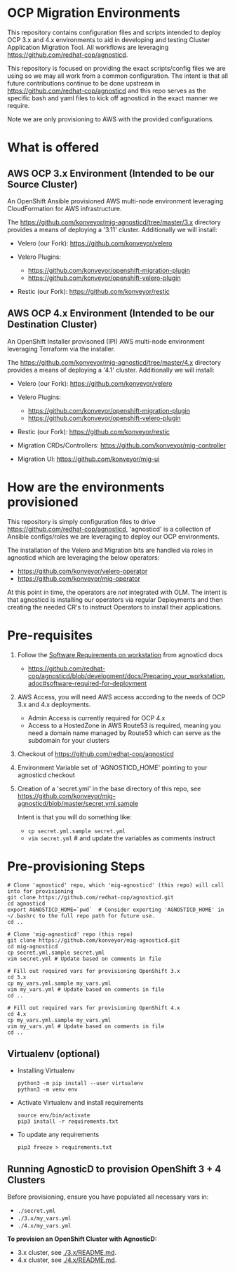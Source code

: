# OCP Migration Environments

This repository contains configuration files and scripts intended to deploy OCP 3.x and 4.x environments to aid in developing and testing Cluster Application Migration Tool.  All workflows are leveraging https://github.com/redhat-cop/agnosticd.

This repository is focused on providing the exact scripts/config files we are using so we may all work from a common configuration.  The intent is that all future contributions continue to be done upstream in https://github.com/redhat-cop/agnosticd and this repo serves as the specific bash and yaml files to kick off agnosticd in the exact manner we require.

Note we are only provisioning to AWS with the provided configurations.

# What is offered
## AWS OCP 3.x Environment (Intended to be our Source Cluster)
An OpenShift Ansible provisioned AWS multi-node environment leveraging CloudFormation for AWS infrastructure.

The https://github.com/konveyor/mig-agnosticd/tree/master/3.x directory provides a means of deploying a '3.11' cluster.
Additionally we will install:
  - Velero (our Fork):              https://github.com/konveyor/velero
  - Velero Plugins:

    - https://github.com/konveyor/openshift-migration-plugin
    - https://github.com/konveyor/openshift-velero-plugin
  - Restic (our Fork):              https://github.com/konveyor/restic

## AWS OCP 4.x Environment (Intended to be our Destination Cluster)
An OpenShift Installer provisoned (IPI) AWS multi-node environment leveraging Terraform via the installer.

The https://github.com/konveyor/mig-agnosticd/tree/master/4.x directory provides a means of deploying a '4.1' cluster.
Additionally we will install:
  - Velero (our Fork):              https://github.com/konveyor/velero
  - Velero Plugins:

    - https://github.com/konveyor/openshift-migration-plugin
    - https://github.com/konveyor/openshift-velero-plugin
  - Restic (our Fork):              https://github.com/konveyor/restic
  - Migration CRDs/Controllers:     https://github.com/konveyor/mig-controller
  - Migration UI:                   https://github.com/konveyor/mig-ui



# How are the environments provisioned
This repository is simply configuration files to drive https://github.com/redhat-cop/agnosticd, 'agnosticd' is a collection of Ansible configs/roles we are leveraging to deploy our OCP environments.  

The installation of the Velero and Migration bits are handled via roles in agnosticd which are leveraging the below operators:
  - https://github.com/konveyor/velero-operator
  - https://github.com/konveyor/mig-operator

At this point in time, the operators are _not_ integrated with OLM.  The intent is that agnosticd is installing our operators via regular Deployments and then creating the needed CR's to instruct Operators to install their applications.

# Pre-requisites

1. Follow the [Software Requirements on workstation](https://github.com/redhat-cop/agnosticd/blob/development/docs/Preparing_your_workstation.adoc#software-required-for-deployment) from agnosticd docs


    * https://github.com/redhat-cop/agnosticd/blob/development/docs/Preparing_your_workstation.adoc#software-required-for-deployment

1. AWS Access, you will need AWS access according to the needs of OCP 3.x and 4.x deployments.

    - Admin Access is currently required for OCP 4.x
    - Access to a HostedZone in AWS Route53 is required, meaning you need a domain name managed by Route53 which can serve as the subdomain for your clusters
1. Checkout of https://github.com/redhat-cop/agnosticd 
1. Environment Variable set of 'AGNOSTICD_HOME' pointing to your agnosticd checkout
1. Creation of a 'secret.yml' in the base directory of this repo, see https://github.com/konveyor/mig-agnosticd/blob/master/secret.yml.sample

    Intent is that you will do something like:

    - `cp secret.yml.sample secret.yml`
    - `vim secret.yml` # and update the variables as comments instruct

# Pre-provisioning Steps
```
# Clone 'agnosticd' repo, which 'mig-agnosticd' (this repo) will call into for provisioning 
git clone https://github.com/redhat-cop/agnosticd.git
cd agnosticd
export AGNOSTICD_HOME=`pwd`  # Consider exporting 'AGNOSTICD_HOME' in ~/.bashrc to the full repo path for future use.
cd .. 

# Clone 'mig-agnosticd' repo (this repo)
git clone https://github.com/konveyor/mig-agnosticd.git
cd mig-agnosticd
cp secret.yml.sample secret.yml
vim secret.yml # Update based on comments in file

# Fill out required vars for provisioning OpenShift 3.x 
cd 3.x
cp my_vars.yml.sample my_vars.yml
vim my_vars.yml # Update based on comments in file
cd ..

# Fill out required vars for provisioning OpenShift 4.x
cd 4.x
cp my_vars.yml.sample my_vars.yml
vim my_vars.yml # Update based on comments in file
cd ..
```

## Virtualenv (optional)
 * Installing Virtualenv
    ```
    python3 -m pip install --user virtualenv
    python3 -m venv env
    ```

 * Activate Virtualenv and install requirements
    ```
    source env/bin/activate
    pip3 install -r requirements.txt
    ```

 * To update any requirements
    ```
    pip3 freeze > requirements.txt
    ``` 


## Running AgnosticD to provision OpenShift 3 + 4 Clusters

Before provisioning, ensure you have populated all necessary vars in:
 - `./secret.yml`
 - `./3.x/my_vars.yml`
 - `./4.x/my_vars.yml` 

**To provision an OpenShift Cluster with AgnosticD:**
 - 3.x cluster, see [./3.x/README.md](https://github.com/konveyor/mig-agnosticd/blob/master/3.x/README.md). 
 - 4.x cluster, see [./4.x/README.md](https://github.com/konveyor/mig-agnosticd/blob/master/4.x/README.md).

